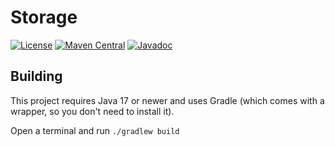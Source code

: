 # Storage

[![License](https://img.shields.io/github/license/PrimordialMoros/Storage?color=blue&style=flat-square)](LICENSE)
[![Maven Central](https://img.shields.io/maven-central/v/me.moros/storage?style=flat-square)](https://search.maven.org/artifact/me.moros/storage/2.2.0/pom)
[![Javadoc](https://javadoc.io/badge2/me.moros/storage/javadoc.svg?style=flat-square)](https://javadoc.io/doc/me.moros/storage)

## Building

This project requires Java 17 or newer and uses Gradle (which comes with a wrapper, so you don't need to install it).

Open a terminal and run `./gradlew build`
